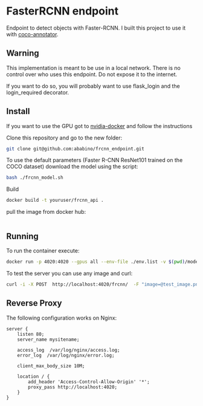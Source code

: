 # FasterRCNN endpoint

Endpoint to detect objects with Faster-RCNN.
I built this project to use it with [coco-annotator](https://github.com/jsbroks/coco-annotator).

## Warning
This implementation is meant to be use in a local network.
There is no control over who uses this endpoint.
Do not expose it to the internet.

If you want to do so, you will probably want to use flask_login and the login_required decorator.

## Install

If you want to use the GPU got to [nvidia-docker](https://github.com/NVIDIA/nvidia-docker) and follow the instructions

Clone this repository and go to the new folder:
```bash
git clone git@github.com:ababino/frcnn_endpoint.git
```

To use the default parameters (Faster R-CNN ResNet101 trained on the COCO dataset) download the model using the script:
```bash
bash ./frcnn_model.sh
```

Build
```bash
docker build -t youruser/frcnn_api .
```

pull the image from docker hub:
```bash

```

## Running

To run the container execute:
```bash
docker run -p 4020:4020 --gpus all --env-file ./env.list -v $(pwd)/models:/models ababino/frcnn_api:latest
```

To test the server you can use any image and curl:

```bash
curl -i -X POST  http://localhost:4020/frcnn/  -F "image=@test_image.png"
```


## Reverse Proxy

The following configuration works on Nginx:

```
server {
    listen 80;
    server_name mysitename;

    access_log  /var/log/nginx/access.log;
    error_log  /var/log/nginx/error.log;

    client_max_body_size 10M;

    location / {
        add_header 'Access-Control-Allow-Origin' '*';
        proxy_pass http://localhost:4020;
    }
}
```
